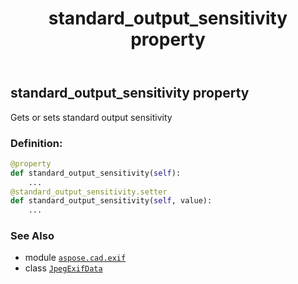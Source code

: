 ﻿---
title: standard_output_sensitivity property
second_title: Aspose.CAD for Python via .NET API References
description: 
type: docs
weight: 1210
url: /python-net/aspose.cad.exif/jpegexifdata/standard_output_sensitivity/
is_root: false
---

## standard_output_sensitivity property


Gets or sets standard output sensitivity
### Definition:
```python
@property
def standard_output_sensitivity(self):
    ...
@standard_output_sensitivity.setter
def standard_output_sensitivity(self, value):
    ...
```

### See Also
* module [`aspose.cad.exif`](../../)
* class [`JpegExifData`](/cad/python-net/aspose.cad.exif/jpegexifdata)
